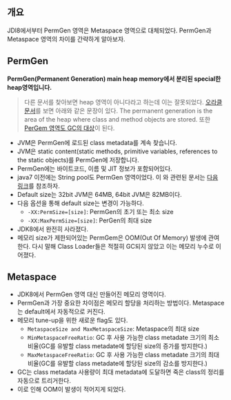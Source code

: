 ## 개요
JDl8에서부터 PermGen 영역은 Metaspace 영역으로 대체되었다. PermGen과 Metaspace 영역의 차이를 간략하게 알아보자.

## PermGen
**PermGen(Permanent Generation)  main heap memory에서 분리된 special한 heap영역입니다.**

> 다른 문서를 찾아보면 heap 영역이 아니다라고 하는데 이는 잘못되었다. [오라클 문서](https://docs.oracle.com/javase/7/docs/webnotes/tsg/TSG-VM/html/memleaks.html)를 보면 아래와 같은 문장이 있다.
> The permanent generation is the area of the heap where class and method objects are stored. 
> 또한 [PerGem 영역도 GC의 대상](https://docs.oracle.com/javase/7/docs/webnotes/tsg/TSG-VM/html/tooldescr.html#gblmm)이 된다.

 - JVM은 PermGen에 로드된 class metadata를 계속 찾습니다. 
 - JVM은 static content(static methods, primitive variables, references to the static objects)를 PermGen에 저장합니다.
 - PermGen에는 바이트코드, 이름 및 JIT 정보가 포함되어있다.
 - java7 이전에는 String pool도 PermGen 영역이었다. 이 와 관련된 문서는 [다음 링크](./java-string-pool.md)를 참조하자.
 - Default size는 32bit JVM은 64MB, 64bit JVM은 82MB이다.
 - 다음 옵션을 통해 default size는 변경이 가능하다.
     - `-XX:PermSize=[size]`: PermGen의 초기 또는 최소 size
     - `-XX:MaxPermSize=[size]`: PerGen의 최대 size
 - JDK8에서 완전히 사라졌다.
 - 메모리 size가 제한되어있는 PermGem은 OOM(Out Of Memory) 발생에 관여한다. 다시 말해 Class Loader들은 적절히 GC되지 않았고 이는 메모리 누수로 이어졌다.
 
 
## Metaspace
 - JDK8에서 PermGen 영역 대신 만들어진 메모리 영역이다.
 - PermGen과 가장 중요한 차이점은 메모리 할당을 처리하는 방법이다. Metaspace는 default에서 자동적으로 커진다. 
 - 메모리 tune-up을 위한 새로운 flag도 있다.
     - `MetaspaceSize and MaxMetaspaceSize`: Metaspace의 최대 size
     - `MinMetaspaceFreeRatio`: GC 후 사용 가능한 class metadate 크기의 최소 비율(GC를 유발할 class metadate에 할당된 size의 증가를 방지한다.)
     - `MaxMetaspaceFreeRatio`: GC 후 사용 가능한 class metadate 크기의 최대 비율(GC를 유발할 class metadate에 할당된 size의 감소를 방지한다.)
  - GC는 class metadata 사용량이 최대 metadata에 도달하면 죽은 class의 정리를 자동으로 트리거한다.
  - 이로 인해 OOM이 발생이 적어지게 되었다.